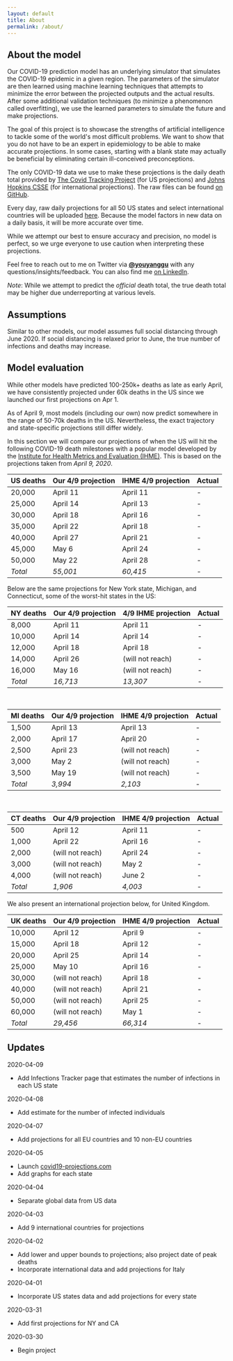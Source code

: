 ```yaml
---
layout: default
title: About
permalink: /about/
---
```


## About the model

Our COVID-19 prediction model has an underlying simulator that simulates the COVID-19 epidemic in a given region. The parameters of the simulator are then learned using machine learning techniques that attempts to minimize the error between the projected outputs and the actual results. After some additional validation techniques (to minimize a phenomenon called overfitting), we use the learned parameters to simulate the future and make projections.

The goal of this project is to showcase the strengths of artificial intelligence to tackle some of the world's most difficult problems. We want to show that you do not have to be an expert in epidemiology to be able to make accurate projections. In some cases, starting with a blank state may actually be beneficial by eliminating certain ill-conceived preconceptions.

The only COVID-19 data we use to make these projections is the daily death total provided by [The Covid Tracking Project](https://covidtracking.com/) (for US projections) and [Johns Hopkins CSSE](https://github.com/CSSEGISandData/COVID-19) (for international projections). The raw files can be found [on GitHub](https://github.com/youyanggu/covid19_projections/tree/master/data).

Every day, raw daily projections for all 50 US states and select international countries will be uploaded [here](https://github.com/youyanggu/covid19_projections/tree/master/projections). Because the model factors in new data on a daily basis, it will be more accurate over time.

While we attempt our best to ensure accuracy and precision, no model is perfect, so we urge everyone to use caution when interpreting these projections.

Feel free to reach out to me on Twitter via **[@youyanggu](https://twitter.com/youyanggu)** with any questions/insights/feedback. You can also find me [on LinkedIn](https://www.linkedin.com/in/youyanggu/).

_Note_: While we attempt to predict the _official_ death total, the true death total may be higher due underreporting at various levels.

## Assumptions

Similar to other models, our model assumes full social distancing through June 2020. If social distancing is relaxed prior to June, the true number of infections and deaths may increase.

## Model evaluation

While other models have predicted 100-250k+ deaths as late as early April, we have consistently projected under 60k deaths in the US since we launched our first projections on Apr 1.

As of April 9, most models (including our own) now predict somewhere in the range of 50-70k deaths in the US. Nevertheless, the exact trajectory and state-specific projections still differ widely.

In this section we will compare our projections of when the US will hit the following COVID-19 death milestones with a popular model developed by the [Institute for Health Metrics and Evaluation (IHME)](https://covid19.healthdata.org/). This is based on the projections taken from *April 9, 2020*.

| US deaths | Our 4/9 projection | IHME 4/9 projection | Actual
| --- | --- | --- | --- |
| 20,000 | April 11 | April 11 | -
| 25,000 | April 14 | April 13 | -
| 30,000 | April 18 | April 16 | -
| 35,000 | April 22 | April 18 | -
| 40,000 | April 27 | April 21 | -
| 45,000 | May 6 | April 24 | -
| 50,000 | May 22 | April 28 | -
| *Total* | *55,001* | *60,415* | -

Below are the same projections for New York state, Michigan, and Connecticut, some of the worst-hit states in the US:

| NY deaths | Our 4/9 projection | 4/9 IHME projection | Actual
| --- | --- | --- | --- |
| 8,000 | April 11 | April 11 | -
| 10,000 | April 14 | April 14 | -
| 12,000 | April 18 | April 18 | -
| 14,000 | April 26 | (will not reach) | -
| 16,000 | May 16 | (will not reach) | -
| *Total* | *16,713* | *13,307* | -

<br />

| MI deaths | Our 4/9 projection | IHME 4/9 projection | Actual
| --- | --- | --- | --- |
| 1,500 | April 13 | April 13 | -
| 2,000 | April 17 | April 20 | -
| 2,500 | April 23 | (will not reach) | -
| 3,000 | May 2 | (will not reach) | -
| 3,500 | May 19 | (will not reach) | -
| *Total* | *3,994* | *2,103* | -

<br />

| CT deaths | Our 4/9 projection | IHME 4/9 projection | Actual
| --- | --- | --- | --- |
| 500 | April 12 | April 11 | -
| 1,000 | April 22 | April 16 | -
| 2,000 | (will not reach) | April 24 | -
| 3,000 | (will not reach) | May 2 | -
| 4,000 | (will not reach) | June 2 | -
| *Total* | *1,906* | *4,003* | -

We also present an international projection below, for United Kingdom.

| UK deaths | Our 4/9 projection | IHME 4/9 projection | Actual
| --- | --- | --- | --- |
| 10,000 | April 12 | April 9 | -
| 15,000 | April 18 | April 12 | -
| 20,000 | April 25 | April 14 | -
| 25,000 | May 10 | April 16 | -
| 30,000 | (will not reach) | April 18 | -
| 40,000 | (will not reach) | April 21 | -
| 50,000 | (will not reach) | April 25 | -
| 60,000 | (will not reach) | May 1 | -
| *Total* | *29,456* | *66,314* | -

## Updates

2020-04-09
* Add Infections Tracker page that estimates the number of infections in each US state

2020-04-08
* Add estimate for the number of infected individuals

2020-04-07
* Add projections for all EU countries and 10 non-EU countries

2020-04-05
* Launch [covid19-projections.com](https://covid19-projections.com/)
* Add graphs for each state

2020-04-04
* Separate global data from US data

2020-04-03
* Add 9 international countries for projections

2020-04-02
* Add lower and upper bounds to projections; also project date of peak deaths
* Incorporate international data and add projections for Italy

2020-04-01
* Incorporate US states data and add projections for every state

2020-03-31
* Add first projections for NY and CA

2020-03-30
* Begin project
